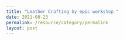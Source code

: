 ```yaml
---
title: "Leather Crafting by epic workshop "
date: 2021-08-23
permalink: /resource/category/permalink
layout: post
---
```

